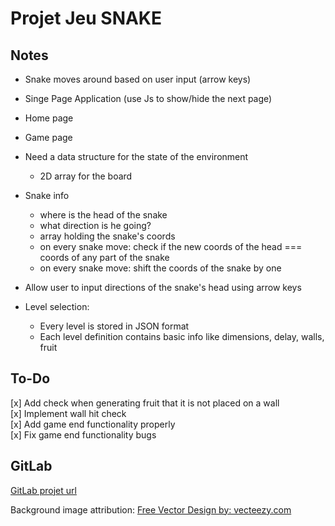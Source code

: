 # Projet Jeu SNAKE

## Notes

- Snake moves around based on user input (arrow keys)
- Singe Page Application (use Js to show/hide the next page)
- Home page 
- Game page
- Need a data structure for the state of the environment
  - 2D array for the board

- Snake info
  - where is the head of the snake
  - what direction is he going?
  - array holding the snake's coords
  - on every snake move: check if the new coords of the head === coords of any part of the snake
  - on every snake move: shift the coords of the snake by one

- Allow user to input directions of the snake's head using arrow keys

- Level selection:
  - Every level is stored in JSON format
  - Each level definition contains basic info like dimensions, delay, walls, fruit

## To-Do

[x] Add check when generating fruit that it is not placed on a wall  
[x] Implement wall hit check  
[x] Add game end functionality properly  
[x] Fix game end functionality bugs  

## GitLab

[GitLab projet url](https://forge.univ-lyon1.fr/p1603891/projet-jeu-snake)

Background image attribution:
<a href="https://www.vecteezy.com">Free Vector Design by: vecteezy.com</a>